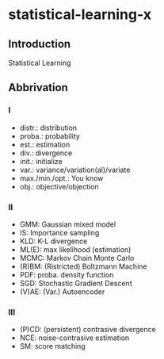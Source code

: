 # statistical-learning-x

## Introduction
Statistical Learning


## Abbrivation
### I
- distr.: distribution
- proba.: probability
- est.: estimation
- div.: divergence
- init.: initialize
- var.: variance/variation(al)/variate
- max./min./opt.: You know
- obj.: objective/objection

### II
- GMM: Gaussian mixed model
- IS: Importance sampling
- KLD: K-L divergence
- ML(E): max likelihood (estimation)
- MCMC: Markov Chain Monte Carlo
- (R)BM: (Ristricted) Boltzmann Machine
- PDF: proba. density function
- SGD: Stochastic Gradient Descent
- (V)AE: (Var.) Autoencoder

### III
- (P)CD: (persistent) contrasive divergence
- NCE: noise-contrasive estimation
- SM: score matching
